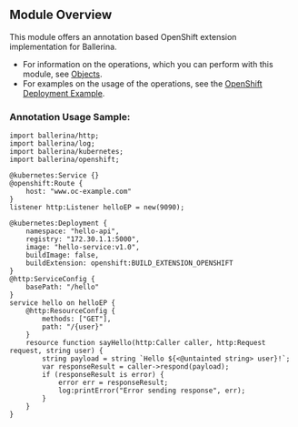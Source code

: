 ## Module Overview

This module offers an annotation based OpenShift extension implementation for Ballerina. 

- For information on the operations, which you can perform with this module, see [Objects](https://ballerina.io/learn/api-docs/ballerina/openshift/index.html#objects). 
- For examples on the usage of the operations, see the [OpenShift Deployment Example](https://ballerina.io/learn/by-example/openshift-deployment.html).

### Annotation Usage Sample:

```ballerina
import ballerina/http;
import ballerina/log;
import ballerina/kubernetes;
import ballerina/openshift;

@kubernetes:Service {}
@openshift:Route {
    host: "www.oc-example.com"
}
listener http:Listener helloEP = new(9090);

@kubernetes:Deployment {
    namespace: "hello-api",
    registry: "172.30.1.1:5000",
    image: "hello-service:v1.0",
    buildImage: false,
    buildExtension: openshift:BUILD_EXTENSION_OPENSHIFT
}
@http:ServiceConfig {
    basePath: "/hello"
}
service hello on helloEP {
    @http:ResourceConfig {
        methods: ["GET"],
        path: "/{user}"
    }
    resource function sayHello(http:Caller caller, http:Request request, string user) {
        string payload = string `Hello ${<@untainted string> user}!`;
        var responseResult = caller->respond(payload);
        if (responseResult is error) {
            error err = responseResult;
            log:printError("Error sending response", err);
        }
    }
}
```
